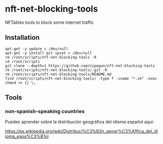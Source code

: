 # nft-net-blocking-tools

NFTables tools to block some internet traffic

## Installation

```shell
apt-get -y update > /dev/null
apt-get -y install git ipset > /dev/null
rm /root/scripts/nft-net-blocking-tools -R
cd /root/scripts
git clone --depth=1 https://github.com/nipegun/nft-net-blocking-tools
rm /root/scripts/nft-net-blocking-tools/.git -R
rm /root/scripts/nft-net-blocking-tools/README.md
find /root/scripts/nft-net-blocking-tools/ -type f -iname "*.sh" -exec chmod +x {} \;
```
## Tools

### non-spanish-speaking countries

Puedes aprender sobre la distribución geográfica del idioma español aquí:

https://es.wikipedia.org/wiki/Distribuci%C3%B3n_geogr%C3%A1fica_del_idioma_espa%C3%B1ol
